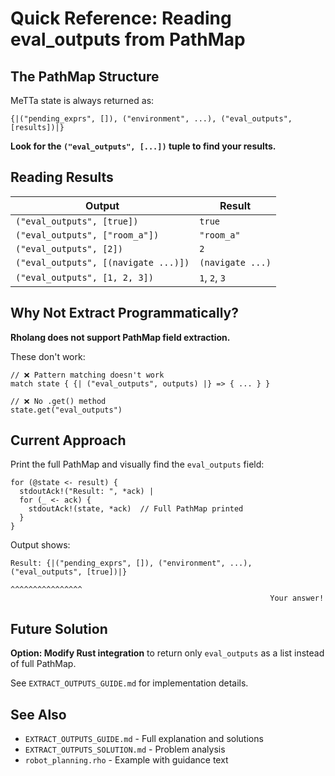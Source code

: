 # Quick Reference: Reading eval_outputs from PathMap

## The PathMap Structure

MeTTa state is always returned as:
```rholang
{|("pending_exprs", []), ("environment", ...), ("eval_outputs", [results])|}
```

**Look for the `("eval_outputs", [...])` tuple to find your results.**

## Reading Results

| Output | Result |
|--------|--------|
| `("eval_outputs", [true])` | `true` |
| `("eval_outputs", ["room_a"])` | `"room_a"` |
| `("eval_outputs", [2])` | `2` |
| `("eval_outputs", [(navigate ...)])` | `(navigate ...)` |
| `("eval_outputs", [1, 2, 3])` | `1`, `2`, `3` |

## Why Not Extract Programmatically?

**Rholang does not support PathMap field extraction.**

These don't work:
```rholang
// ❌ Pattern matching doesn't work
match state { {| ("eval_outputs", outputs) |} => { ... } }

// ❌ No .get() method
state.get("eval_outputs")
```

## Current Approach

Print the full PathMap and visually find the `eval_outputs` field:

```rholang
for (@state <- result) {
  stdoutAck!("Result: ", *ack) |
  for (_ <- ack) {
    stdoutAck!(state, *ack)  // Full PathMap printed
  }
}
```

Output shows:
```
Result: {|("pending_exprs", []), ("environment", ...), ("eval_outputs", [true])|}
                                                          ^^^^^^^^^^^^^^^^
                                                          Your answer!
```

## Future Solution

**Option: Modify Rust integration** to return only `eval_outputs` as a list instead of full PathMap.

See `EXTRACT_OUTPUTS_GUIDE.md` for implementation details.

## See Also

- `EXTRACT_OUTPUTS_GUIDE.md` - Full explanation and solutions
- `EXTRACT_OUTPUTS_SOLUTION.md` - Problem analysis
- `robot_planning.rho` - Example with guidance text
